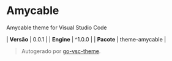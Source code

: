 # Amycable

Amycable theme for Visual Studio Code

| **Versão** | 0.0.1 |
| **Engine** | ^1.0.0 |
| **Pacote** | theme-amycable |

> Autogerado por [go-vsc-theme](https://github.com/natalbu/go-vsc-theme).
